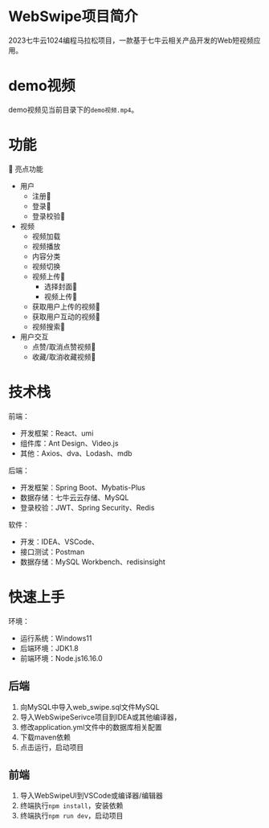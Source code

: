 # WebSwipe项目简介

2023七牛云1024编程马拉松项目，一款基于七牛云相关产品开发的Web短视频应用。

# demo视频

demo视频见当前目录下的`demo视频.mp4`。

# 功能

🌟 亮点功能

- 用户
  - 注册🌟
  - 登录🌟
  - 登录校验🌟
- 视频
  - 视频加载
  - 视频播放
  - 内容分类
  - 视频切换
  - 视频上传🌟
    - 选择封面🌟
    - 视频上传🌟
  - 获取用户上传的视频🌟
  - 获取用户互动的视频🌟
  - 视频搜索🌟
- 用户交互
  - 点赞/取消点赞视频🌟
  - 收藏/取消收藏视频🌟

# 技术栈

前端：

- 开发框架：React、umi
- 组件库：Ant Design、Video.js
- 其他：Axios、dva、Lodash、mdb

后端：

- 开发框架：Spring Boot、Mybatis-Plus
- 数据存储：七牛云云存储、MySQL
- 登录校验：JWT、Spring Security、Redis

软件：

- 开发：IDEA、VSCode、
- 接口测试：Postman
- 数据存储：MySQL Workbench、redisinsight

# 快速上手

环境：

- 运行系统：Windows11
- 后端环境：JDK1.8
- 前端环境：Node.js16.16.0

## 后端

1. 向MySQL中导入web_swipe.sql文件MySQL
2. 导入WebSwipeSerivce项目到IDEA或其他编译器，
3. 修改application.yml文件中的数据库相关配置
4. 下载maven依赖
5. 点击运行，启动项目

## 前端

1. 导入WebSwipeUI到VSCode或编译器/编辑器
2. 终端执行`npm install`，安装依赖 
3. 终端执行`npm run dev`，启动项目

